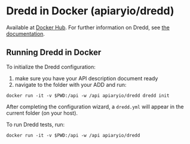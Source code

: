 # Dredd in Docker (apiaryio/dredd)

Available at [Docker Hub](https://hub.docker.com/r/apiaryio/dredd/). For further information on Dredd, see [the documentation](http://dredd.org/en/latest/).

## Running Dredd in Docker

To initialize the Dredd configuration:

1. make sure you have your API description document ready
1. navigate to the folder with your ADD and run:

```
docker run -it -v $PWD:/api -w /api apiaryio/dredd dredd init
```

After completing the configuration wizard, a `dredd.yml` will appear in the current folder (on your host).

To run Dredd tests, run:

```
docker run -it -v $PWD:/api -w /api apiaryio/dredd
```
